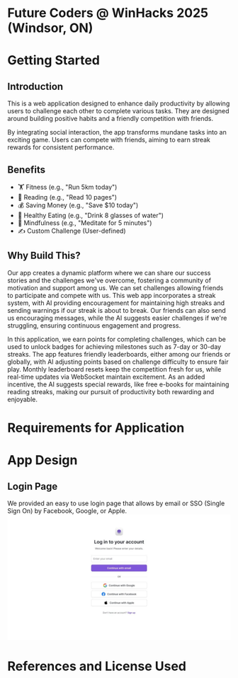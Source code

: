# Future Coders @ WinHacks 2025 (Windsor, ON)

# Getting Started

## Introduction

This is a web application designed to enhance daily productivity by allowing users to challenge each other to complete various tasks. They are designed around building positive habits and a friendly competition with friends. 

By integrating social interaction, the app transforms mundane tasks into an exciting game. Users can compete with friends, aiming to earn streak rewards for consistent performance.

## Benefits

* 🏋️ Fitness (e.g., "Run 5km today")
* 📖 Reading (e.g., "Read 10 pages")
* 💰 Saving Money (e.g., "Save $10 today")
* 🥗 Healthy Eating (e.g., "Drink 8 glasses of water")
* 🧘 Mindfulness (e.g., "Meditate for 5 minutes")
* ✍️ Custom Challenge (User-defined)

## Why Build This?

Our app creates a dynamic platform where we can share our success stories and the challenges we've overcome, fostering a community of motivation and support among us. We can set challenges allowing friends to participate and compete with us. This web app incorporates a streak system, with AI providing encouragement for maintaining high streaks and sending warnings if our streak is about to break. Our friends can also send us encouraging messages, while the AI suggests easier challenges if we're struggling, ensuring continuous engagement and progress.

In this application, we earn points for completing challenges, which can be used to unlock badges for achieving milestones such as 7-day or 30-day streaks. The app features friendly leaderboards, either among our friends or globally, with AI adjusting points based on challenge difficulty to ensure fair play. Monthly leaderboard resets keep the competition fresh for us, while real-time updates via WebSocket maintain excitement. As an added incentive, the AI suggests special rewards, like free e-books for maintaining reading streaks, making our pursuit of productivity both rewarding and enjoyable.


# Requirements for Application

# App Design
## Login Page
We provided an easy to use login page that allows by email or SSO (Single Sign On) by Facebook, Google, or Apple. 
![login page for web app](<Login Page Starter 15Feb2025.jpg>)


 
# References and License Used